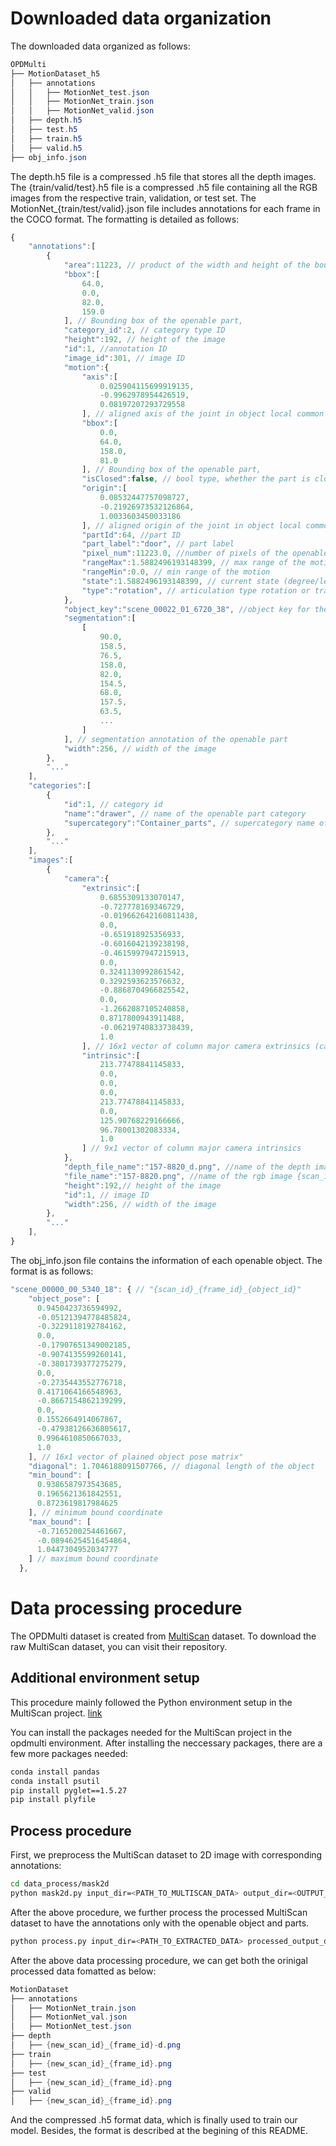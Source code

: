 # Downloaded data organization
The downloaded data organized as follows:
```PowerShell
OPDMulti
├── MotionDataset_h5
│   ├── annotations
│   │   ├── MotionNet_test.json
│   │   ├── MotionNet_train.json
│   │   ├── MotionNet_valid.json
│   ├── depth.h5
│   ├── test.h5
│   ├── train.h5
│   ├── valid.h5
├── obj_info.json
```
The depth.h5 file is a compressed .h5 file that stores all the depth images. The {train/valid/test}.h5 file is a compressed .h5 file containing all the RGB images from the respective train, validation, or test set.
The MotionNet_{train/test/valid}.json file includes annotations for each frame in the COCO format. The formatting is detailed as follows:
```javascript
{
    "annotations":[
        {
            "area":11223, // product of the width and height of the bounding box
            "bbox":[
                64.0,
                0.0,
                82.0,
                159.0
            ], // Bounding box of the openable part,
            "category_id":2, // category type ID
            "height":192, // height of the image
            "id":1, //annotation ID
            "image_id":301, // image ID
            "motion":{
                "axis":[
                    0.025904115699919135,
                    -0.9962978954426519,
                    0.08197207293729558
                ], // aligned axis of the joint in object local common coordinate frame
                "bbox":[
                    0.0,
                    64.0,
                    158.0,
                    81.0
                ], // Bounding box of the openable part,
                "isClosed":false, // bool type, whether the part is close or not
                "origin":[
                    0.08532447757098727,
                    -0.21926973532126864,
                    1.0033603450033186
                ], // aligned origin of the joint in object local common coordinate frame
                "partId":64, //part ID
                "part_label":"door", // part label
                "pixel_num":11223.0, //number of pixels of the openable part
                "rangeMax":1.5882496193148399, // max range of the motion
                "rangeMin":0.0, // min range of the motion
                "state":1.5882496193148399, // current state (degree/length) of the corresponding part
                "type":"rotation", // articulation type rotation or translation
            },
            "object_key":"scene_00022_01_6720_38", //object key for the corresponding object information in obj_info.json file, {scan_id}_{frame_id}_{object_id}
            "segmentation":[
                [
                    90.0,
                    158.5,
                    76.5,
                    158.0,
                    82.0,
                    154.5,
                    68.0,
                    157.5,
                    63.5,
                    ...    
                ]
            ], // segmentation annotation of the openable part
            "width":256, // width of the image
        },
        "..."
    ],
    "categories":[
        {
            "id":1, // category id
            "name":"drawer", // name of the openable part category
            "supercategory":"Container_parts", // supercategory name of the openable part
        },
        "..."
    ],
    "images":[
        {
            "camera":{
                "extrinsic":[
                    0.6855309133070147,
                    -0.727778169346729,
                    -0.019662642160811438,
                    0.0,
                    -0.651918925356933,
                    -0.6016042139238198,
                    -0.4615997947215913,
                    0.0,
                    0.3241130992861542,
                    0.3292593623576632,
                    -0.8868704966825542,
                    0.0,
                    -1.2662087105240858,
                    0.8717800943911488,
                    -0.06219740833738439,
                    1.0
                ], // 16x1 vector of column major camera extrinsics (camera extrinsic
                "intrinsic":[
                    213.77478841145833,
                    0.0,
                    0.0,
                    0.0,
                    213.77478841145833,
                    0.0,
                    125.90768229166666,
                    96.78001302083334,
                    1.0
                ] // 9x1 vector of column major camera intrinsics
            },
            "depth_file_name":"157-8820_d.png", //name of the depth image {scan_id}-{frame_id}-d.png
            "file_name":"157-8820.png", //name of the rgb image {scan_id}-{frame_id}.png
            "height":192,// height of the image
            "id":1, // image ID
            "width":256, // width of the image
        },
        "..."
    ],
}
```
The obj_info.json file contains the information of each openable object. The format is as follows:
```javascript
"scene_00000_00_5340_18": { // "{scan_id}_{frame_id}_{object_id}"
    "object_pose": [
      0.9450423736594992,
      -0.05121394778485824,
      -0.3229118192784162,
      0.0,
      -0.17907651349002185,
      -0.9074135599260141,
      -0.3801739377275279,
      0.0,
      -0.2735443552776718,
      0.4171064166548963,
      -0.8667154862139299,
      0.0,
      0.1552664914067867,
      -0.47938126636805617,
      0.9964610850667033,
      1.0
    ], // 16x1 vector of plained object pose matrix"
    "diagonal": 1.7046188091507766, // diagonal length of the object
    "min_bound": [
      0.9386587973543685,
      0.1965621361842551,
      0.8723619817984625
    ], // minimum bound coordinate
    "max_bound": [
      -0.7165200254461667,
      -0.08946254516454864,
      1.0447304952034777
    ] // maximum bound coordinate
  },
```

# Data processing procedure

The OPDMulti dataset is created from [MultiScan](https://github.com/smartscenes/multiscan.git) dataset. To download the raw MultiScan dataset, you can visit their repository.

## Additional environment setup
This procedure mainly followed the Python environment setup in the MultiScan project. [link](https://3dlg-hcvc.github.io/multiscan/read-the-docs/server/index.html)

You can install the packages needed for the MultiScan project in the opdmulti environment. After installing the neccessary packages, there are a few more packages needed:
```sh
conda install pandas
conda install psutil
pip install pyglet==1.5.27
pip install plyfile
```

## Process procedure
First, we preprocess the MultiScan dataset to 2D image with corresponding annotations: 
```sh
cd data_process/mask2d
python mask2d.py input_dir=<PATH_TO_MULTISCAN_DATA> output_dir=<OUTPUT_DIR>
```
After the above procedure, we further process the processed MultiScan dataset to have the annotations only with the openable object and parts.
```sh
python process.py input_dir=<PATH_TO_EXTRACTED_DATA> processed_output_dir=<FINAL_OUTPUT_DIR>>
```
<!-- Then, we can get the motion annotation (.json file) for the openable part in each frame.

Next, get the name mapping to rename the scans into consistent format and get the diagonal of each scan
```sh
cd ../process
python motion_real_diagonal.py
```
Change the annotation into 2DMotion format, get the dataset split
```sh
python motion_real_statistics.py
```
Split the processed dataset to train/val/test set
```sh
python split.py
```
Convert the dataset to COCO format that detectron2 needs
```sh
python convert_coco.py
python final_dataset.py
``` -->
After the above data processing procedure, we can get both the orinigal processed data fomatted as below:
```PowerShell
MotionDataset
├── annotations
│   ├── MotionNet_train.json
│   ├── MotionNet_val.json
│   ├── MotionNet_test.json
├── depth
│   ├── {new_scan_id}_{frame_id}-d.png
├── train
│   ├── {new_scan_id}_{frame_id}.png
├── test
│   ├── {new_scan_id}_{frame_id}.png
├── valid
│   ├── {new_scan_id}_{frame_id}.png
```
And the compressed .h5 format data, which is finally used to train our model. Besides, the format is described at the begining of this README.